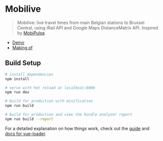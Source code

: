 # Mobilive

> Mobilive: live travel times from main Belgian stations to Brussel Central, using iRail API and Google Maps DistanceMatrix API. Inspired by [MobiPulse](https://mobipulse.infrabel.be).

 * [Demo](https://mobilive.maww.be/)
 * [Making of](https://blog.maww.be/2018/03/11/mobilive-making-of/)

## Build Setup

``` bash
# install dependencies
npm install

# serve with hot reload at localhost:8080
npm run dev

# build for production with minification
npm run build

# build for production and view the bundle analyzer report
npm run build --report
```

For a detailed explanation on how things work, check out the [guide](http://vuejs-templates.github.io/webpack/) and [docs for vue-loader](http://vuejs.github.io/vue-loader).
